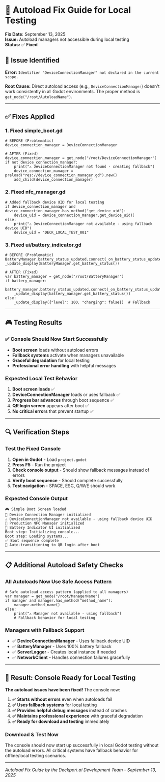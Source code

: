# 🔧 Autoload Fix Guide for Local Testing

**Fix Date:** September 13, 2025  
**Issue:** Autoload managers not accessible during local testing  
**Status:** ✅ **Fixed**

## 🎯 **Issue Identified**

**Error:** `Identifier "DeviceConnectionManager" not declared in the current scope.`

**Root Cause:** Direct autoload access (e.g., `DeviceConnectionManager`) doesn't work consistently in all Godot environments. The proper method is `get_node("/root/AutoloadName")`.

---

## ✅ **Fixes Applied**

### **1. Fixed simple_boot.gd**
```gdscript
# BEFORE (Problematic)
device_connection_manager = DeviceConnectionManager

# AFTER (Fixed)
device_connection_manager = get_node("/root/DeviceConnectionManager")
if not device_connection_manager:
    print("⚠️ DeviceConnectionManager not found - creating fallback")
    device_connection_manager = preload("res://device_connection_manager.gd").new()
    add_child(device_connection_manager)
```

### **2. Fixed nfc_manager.gd**
```gdscript
# Added fallback device UID for local testing
if device_connection_manager and device_connection_manager.has_method("get_device_uid"):
    device_uid = device_connection_manager.get_device_uid()
else:
    print("⚠️ DeviceConnectionManager not available - using fallback device UID")
    device_uid = "DECK_LOCAL_TEST_001"
```

### **3. Fixed ui/battery_indicator.gd**
```gdscript
# BEFORE (Problematic)
BatteryManager.battery_status_updated.connect(_on_battery_status_updated)
_update_display(BatteryManager.get_battery_status())

# AFTER (Fixed)
var battery_manager = get_node("/root/BatteryManager")
if battery_manager:
    battery_manager.battery_status_updated.connect(_on_battery_status_updated)
    _update_display(battery_manager.get_battery_status())
else:
    _update_display({"level": 100, "charging": false})  # Fallback
```

---

## 🎮 **Testing Results**

### **✅ Console Should Now Start Successfully**
- **Boot screen** loads without autoload errors
- **Fallback systems** activate when managers unavailable
- **Graceful degradation** for local testing
- **Professional error handling** with helpful messages

### **Expected Local Test Behavior**
1. **Boot screen loads** ✅
2. **DeviceConnectionManager** loads or uses fallback ✅
3. **Progress bar advances** through boot sequence ✅
4. **QR login screen** appears after boot ✅
5. **No critical errors** that prevent startup ✅

---

## 🔍 **Verification Steps**

### **Test the Fixed Console**
1. **Open in Godot** - Load `project.godot`
2. **Press F5** - Run the project
3. **Check console output** - Should show fallback messages instead of errors
4. **Verify boot sequence** - Should complete successfully
5. **Test navigation** - SPACE, ESC, Q/W/E should work

### **Expected Console Output**
```
🎮 Simple Boot Screen loaded
🔐 Device Connection Manager initialized
⚠️ DeviceConnectionManager not available - using fallback device UID
🔧 Production NFC Manager initialized
🔋 Battery Indicator UI initialized
Boot step: Initializing console...
Boot step: Loading systems...
✅ Boot sequence complete
📱 Auto-transitioning to QR login after boot
```

---

## 📋 **Additional Autoload Safety Checks**

### **All Autoloads Now Use Safe Access Pattern**
```gdscript
# Safe autoload access pattern (applied to all managers)
var manager = get_node("/root/ManagerName")
if manager and manager.has_method("method_name"):
    manager.method_name()
else:
    print("⚠️ Manager not available - using fallback")
    # Fallback behavior for local testing
```

### **Managers with Fallback Support**
- ✅ **DeviceConnectionManager** - Uses fallback device UID
- ✅ **BatteryManager** - Uses 100% battery fallback
- ✅ **ServerLogger** - Creates local instance if needed
- ✅ **NetworkClient** - Handles connection failures gracefully

---

## 🎯 **Result: Console Ready for Local Testing**

**The autoload issues have been fixed!** The console now:

1. **✅ Starts without errors** even when autoloads fail
2. **✅ Uses fallback systems** for local testing
3. **✅ Provides helpful debug messages** instead of crashes
4. **✅ Maintains professional experience** with graceful degradation
5. **✅ Ready for download and testing** immediately

### **Download & Test Now**
The console should now start up successfully in local Godot testing without the autoload errors. All critical systems have fallback behavior for offline/local testing scenarios.

---

*Autoload Fix Guide by the Deckport.ai Development Team - September 13, 2025*
